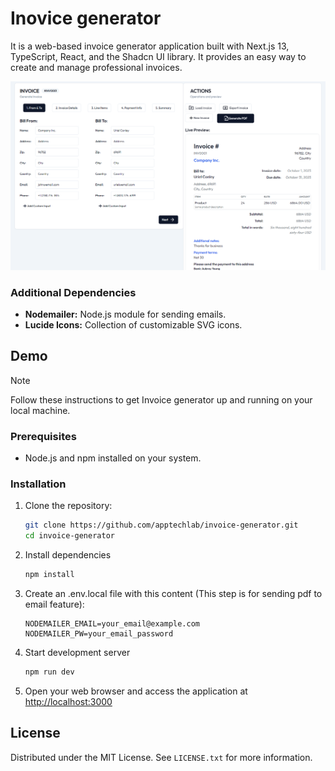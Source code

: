 # Inovice generator

It is a web-based invoice generator application built with Next.js 13, TypeScript, React, and the Shadcn UI library. It provides an easy way to create and manage professional invoices.

![Invoice Generator Website image](/public/assets/img/invoify-web-app.png)


### Additional Dependencies

- **Nodemailer:** Node.js module for sending emails.
- **Lucide Icons:** Collection of customizable SVG icons.

## Demo

> [!NOTE]

Follow these instructions to get Invoice generator up and running on your local machine.

### Prerequisites

- Node.js and npm installed on your system.

### Installation

1. Clone the repository:

   ```bash
   git clone https://github.com/apptechlab/invoice-generator.git
   cd invoice-generator
   ```
2. Install dependencies
   
   ```bash
   npm install
   ```
3. Create an .env.local file with this content (This step is for sending pdf to email feature):
   ```env
   NODEMAILER_EMAIL=your_email@example.com
   NODEMAILER_PW=your_email_password
   ```
4. Start development server

    ```bash
    npm run dev
    ```
5. Open your web browser and access the application at [http://localhost:3000](http://localhost:3000)
<!-- LICENSE -->
## License

Distributed under the MIT License. See `LICENSE.txt` for more information.
